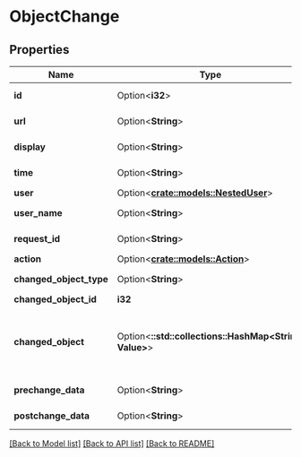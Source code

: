 # ObjectChange

## Properties

Name | Type | Description | Notes
------------ | ------------- | ------------- | -------------
**id** | Option<**i32**> |  | [optional][readonly]
**url** | Option<**String**> |  | [optional][readonly]
**display** | Option<**String**> |  | [optional][readonly]
**time** | Option<**String**> |  | [optional][readonly]
**user** | Option<[**crate::models::NestedUser**](NestedUser.md)> |  | [optional]
**user_name** | Option<**String**> |  | [optional][readonly]
**request_id** | Option<**String**> |  | [optional][readonly]
**action** | Option<[**crate::models::Action**](Action.md)> |  | [optional]
**changed_object_type** | Option<**String**> |  | [optional][readonly]
**changed_object_id** | **i32** |  | 
**changed_object** | Option<**::std::collections::HashMap<String, Value>**> |  Serialize a nested representation of the changed object.  | [optional][readonly]
**prechange_data** | Option<**String**> |  | [optional][readonly]
**postchange_data** | Option<**String**> |  | [optional][readonly]

[[Back to Model list]](../README.md#documentation-for-models) [[Back to API list]](../README.md#documentation-for-api-endpoints) [[Back to README]](../README.md)


